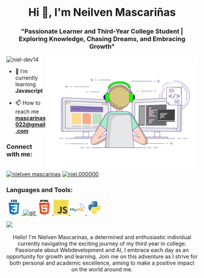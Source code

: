 <h1 align="center">Hi 👋, I'm Neilven Mascariñas</h1>
<h3 align="center">"Passionate Learner and Third-Year College Student | Exploring Knowledge, Chasing Dreams, and Embracing Growth"</h3>
<img align="right" alt="Coding" width="400" src="https://raw.githubusercontent.com/devSouvik/devSouvik/master/gif3.gif" style="border-radius: 10px;">

<p align="left"> <img src="https://komarev.com/ghpvc/?username=niel-dev14&label=Profile%20views&color=0e75b6&style=flat" alt="niel-dev14" /> </p>

- 🌱 I’m currently learning **Javascript**

- 📫 How to reach me **mascarinas022@gmail.com**

<h3 align="left">Connect with me:</h3>
<p align="left">
<a href="https://www.facebook.com/NielvenMascarinas" target="blank"><img align="center" src="https://raw.githubusercontent.com/rahuldkjain/github-profile-readme-generator/master/src/images/icons/Social/facebook.svg" alt="nielven mascarinas" height="30" width="40" /></a>
<a href="https://www.instagram.com/niel.000000/" target="blank"><img align="center" src="https://raw.githubusercontent.com/rahuldkjain/github-profile-readme-generator/master/src/images/icons/Social/instagram.svg" alt="niel.000000" height="30" width="40" /></a>
</p>

<h3 align="left">Languages and Tools:</h3>
<p align="left"> <a href="https://www.w3schools.com/css/" target="_blank" rel="noreferrer"> <img src="https://raw.githubusercontent.com/devicons/devicon/master/icons/css3/css3-original-wordmark.svg" alt="css3" width="40" height="40"/> </a> <a href="https://git-scm.com/" target="_blank" rel="noreferrer"> <img src="https://www.vectorlogo.zone/logos/git-scm/git-scm-icon.svg" alt="git" width="40" height="40"/> </a> <a href="https://www.w3.org/html/" target="_blank" rel="noreferrer"> <img src="https://raw.githubusercontent.com/devicons/devicon/master/icons/html5/html5-original-wordmark.svg" alt="html5" width="40" height="40"/> </a> <a href="https://developer.mozilla.org/en-US/docs/Web/JavaScript" target="_blank" rel="noreferrer"> <img src="https://raw.githubusercontent.com/devicons/devicon/master/icons/javascript/javascript-original.svg" alt="javascript" width="40" height="40"/> </a> <a href="https://www.mysql.com/" target="_blank" rel="noreferrer"> <img src="https://raw.githubusercontent.com/devicons/devicon/master/icons/mysql/mysql-original-wordmark.svg" alt="mysql" width="40" height="40"/> </a> <a href="https://www.python.org" target="_blank" rel="noreferrer"> <img src="https://raw.githubusercontent.com/devicons/devicon/master/icons/python/python-original.svg" alt="python" width="40" height="40"/> </a> </p>

<a href="https://github.com/404"><img src="https://user-images.githubusercontent.com/73097560/115834477-dbab4500-a447-11eb-908a-139a6edaec5c.gif"></a>
<p align="center">
Hello! I'm Nielven Mascarinas, a determined and enthusiastic individual currently navigating the exciting journey of my third year in college. Passionate about Webdevelopment and AI, I embrace each day as an opportunity for growth and learning. Join me on this adventure as I strive for both personal and academic excellence, aiming to make a positive impact on the world around me.
</p>
 
